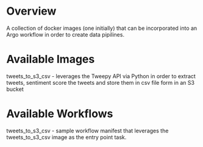 # Overview

A collection of docker images (one initially) that can be incorporated into an Argo workflow in order to create data pipilines.

# Available Images

tweets_to_s3_csv - leverages the Tweepy API via Python in order to extract tweets, sentiment score the tweets and store them in csv file form in an S3 bucket

# Available Workflows

tweets_to_s3_csv - sample workflow manifest that leverages the tweets_to_s3_csv image as the entry point task.
